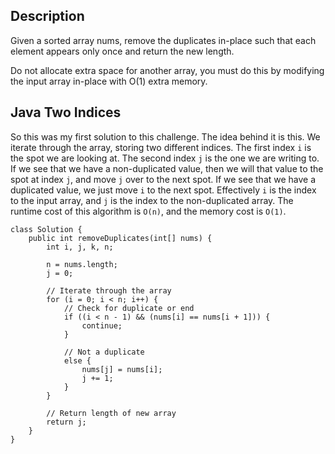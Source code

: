 ## Description

Given a sorted array nums, remove the duplicates in-place such that each element appears only once and return the new length.

Do not allocate extra space for another array, you must do this by modifying the input array in-place with O(1) extra memory.

## Java Two Indices

So this was my first solution to this challenge. The idea behind it is this. We iterate through the array, storing two different indices. The first index `i` is the spot we are looking at. The second index `j` is the one we are writing to. If we see that we have a non-duplicated value, then we will that value to the spot at index `j`, and move `j` over to the next spot. If we see that we have a duplicated value, we just move `i`  to the next spot. Effectively `i` is the index to the input array, and `j` is the index to the non-duplicated array. The runtime cost of this algorithm is `O(n)`, and the memory cost is `O(1)`. 

```
class Solution {
    public int removeDuplicates(int[] nums) {
        int i, j, k, n;
        
        n = nums.length;
        j = 0;
        
        // Iterate through the array
        for (i = 0; i < n; i++) {
            // Check for duplicate or end
            if ((i < n - 1) && (nums[i] == nums[i + 1])) {
                continue;
            }
            
            // Not a duplicate
            else {
                nums[j] = nums[i];
                j += 1;
            }
        }
        
        // Return length of new array
        return j;
    }
}
```